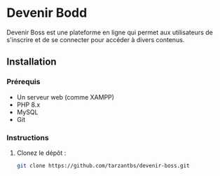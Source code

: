 # Devenir Bodd

Devenir Boss est une plateforme en ligne qui permet aux utilisateurs de s'inscrire et de se connecter pour accéder à divers contenus. 

## Installation

### Prérequis

- Un serveur web (comme XAMPP)
- PHP 8.x
- MySQL
- Git

### Instructions

1. Clonez le dépôt :

   ```bash
   git clone https://github.com/tarzantbs/devenir-boss.git
